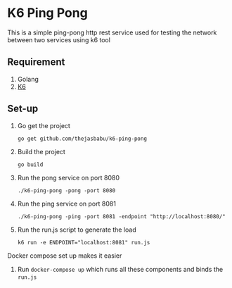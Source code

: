 # K6 Ping Pong

This is a simple ping-pong http rest service used for testing the network between two services using k6 tool

## Requirement

1. Golang
1. [K6](https://k6.io/docs/getting-started/installation)

## Set-up

1. Go get the project
    ```
    go get github.com/thejasbabu/k6-ping-pong
    ```

1. Build the project
    ```
    go build
    ```

1. Run the pong service on port 8080
    ```
    ./k6-ping-pong -pong -port 8080
    ```

1. Run the ping service on port 8081
    ```
    ./k6-ping-pong -ping -port 8081 -endpoint "http://localhost:8080/"
    ```

1. Run the run.js script to generate the load
    ```
    k6 run -e ENDPOINT="localhost:8081" run.js
    ```

Docker compose set up makes it easier

1. Run `docker-compose up` which runs all these components and binds the `run.js`